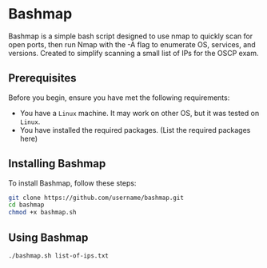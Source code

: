 # Bashmap

Bashmap is a simple bash script designed to use nmap to quickly scan for open ports, then run Nmap with the -A flag to enumerate OS, services, and versions. Created to simplify scanning a small list of IPs for the OSCP exam.

## Prerequisites

Before you begin, ensure you have met the following requirements:

* You have a `Linux` machine. It may work on other OS, but it was tested on `Linux`.
* You have installed the required packages. (List the required packages here)

## Installing Bashmap

To install Bashmap, follow these steps:

```bash
git clone https://github.com/username/bashmap.git
cd bashmap
chmod +x bashmap.sh
```

## Using Bashmap
```bash
./bashmap.sh list-of-ips.txt
```
